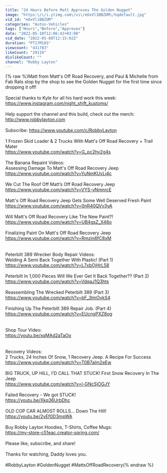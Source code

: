 ```yaml
---
title: "24 Hours Before Matt Approves The Golden Nugget"
image: "https:\/\/i.ytimg.com\/vi\/eOxVl1BBZUM\/hqdefault.jpg"
vid_id: "eOxVl1BBZUM"
categories: "Autos-Vehicles"
tags: ["Hours","Before","Approves"]
date: "2022-05-10T12:06:42+03:00"
vid_date: "2022-05-08T12:15:02Z"
duration: "PT17M18S"
viewcount: "431783"
likeCount: "29119"
dislikeCount: ""
channel: "Robby Layton"
---
```

{% raw %}Matt from Matt's Off Road Recovery, and Paul &amp; Michelle from Fab Rats stop by the shop to see the Golden Nugget for the first time since dropping it off! <br /><br />Special thanks to Kyle for all his hard work this week: <br /><a rel="nofollow" target="blank" href="https://www.instagram.com/night_shift_kustoms/">https://www.instagram.com/night_shift_kustoms/</a><br /><br />Help support the channel and this build, check out the merch:<br /><a rel="nofollow" target="blank" href="http://www.robbylayton.com">http://www.robbylayton.com</a><br /><br />Subscribe: <a rel="nofollow" target="blank" href="https://www.youtube.com/c/RobbyLayton">https://www.youtube.com/c/RobbyLayton</a><br /><br />1 Frozen Skid Loader &amp; 2 Trucks With Matt's Off Road Recovery + Trail Mater<br /><a rel="nofollow" target="blank" href="https://www.youtube.com/watch?v=G_pc2hv2g4s">https://www.youtube.com/watch?v=G_pc2hv2g4s</a><br /><br />The Banana Repaint Videos:<br />Assessing Damage To Matt's Off Road Recovery Jeep<br /><a rel="nofollow" target="blank" href="https://www.youtube.com/watch?v=YuNmKUvLj4c">https://www.youtube.com/watch?v=YuNmKUvLj4c</a><br /><br />We Cut The Roof Off Matt’s Off Road Recovery Jeep<br /><a rel="nofollow" target="blank" href="https://www.youtube.com/watch?v=VYS-vNmnrcE">https://www.youtube.com/watch?v=VYS-vNmnrcE</a><br /><br />Matt's Off Road Recovery Jeep Gets Some Well Deserved Fresh Paint<br /><a rel="nofollow" target="blank" href="https://www.youtube.com/watch?v=0nR40QVv3yA">https://www.youtube.com/watch?v=0nR40QVv3yA</a><br /><br />Will Matt's Off Road Recovery Like The New Paint?!<br /><a rel="nofollow" target="blank" href="https://www.youtube.com/watch?v=UB4gsZ_X48o">https://www.youtube.com/watch?v=UB4gsZ_X48o</a><br /><br />Finalizing Paint On Matt's Off Road Recovery Jeep<br /><a rel="nofollow" target="blank" href="https://www.youtube.com/watch?v=Rmzin6fC8xM">https://www.youtube.com/watch?v=Rmzin6fC8xM</a><br /><br /><br />Peterbilt 389 Wrecker Body Repair Videos:<br />Welding A Semi Back Together With Plastic! (Part 1)<br /><a rel="nofollow" target="blank" href="https://www.youtube.com/watch?v=L7xbOjHrL58">https://www.youtube.com/watch?v=L7xbOjHrL58</a><br /><br />Peterbilt In 1,000 Pieces Will We Ever Get It Back Together?? (Part 2)<br /><a rel="nofollow" target="blank" href="https://www.youtube.com/watch?v=VdqaJ1Q3hts">https://www.youtube.com/watch?v=VdqaJ1Q3hts</a><br /><br />Reassembling The Wrecked Peterbilt 389 (Part 3)<br /><a rel="nofollow" target="blank" href="https://www.youtube.com/watch?v=bF_3lmOvkS4">https://www.youtube.com/watch?v=bF_3lmOvkS4</a><br /><br />Finishing Up The Peterbilt 389 Repair Job. (Part 4)<br /><a rel="nofollow" target="blank" href="https://www.youtube.com/watch?v=EUcngPXZ8og">https://www.youtube.com/watch?v=EUcngPXZ8og</a><br /><br /><br />Shop Tour Video:<br /><a rel="nofollow" target="blank" href="https://youtu.be/xqMAd2aTaOo">https://youtu.be/xqMAd2aTaOo</a><br /><br /><br />Recovery Videos:<br />2 Trucks, 24 Inches Of Snow, 1 Recovery Jeep. A Recipe For Success<br /><a rel="nofollow" target="blank" href="https://www.youtube.com/watch?v=T0B7aIm2eEw">https://www.youtube.com/watch?v=T0B7aIm2eEw</a><br /><br />BIG TRUCK, UP HILL, I'D CALL THAT STUCK! First Snow Recovery In The Jeep<br /><a rel="nofollow" target="blank" href="https://www.youtube.com/watch?v=l-GNcSjOGJY">https://www.youtube.com/watch?v=l-GNcSjOGJY</a><br /><br />Failed Recovery - We got STUCK!<br /><a rel="nofollow" target="blank" href="https://youtu.be/Xkq36UrbDhc">https://youtu.be/Xkq36UrbDhc</a><br /><br />OLD COP CAR ALMOST ROLLS... Down The Hill!<br /><a rel="nofollow" target="blank" href="https://youtu.be/2yEf0D3mpWA">https://youtu.be/2yEf0D3mpWA</a><br /><br />Buy Robby Layton Hoodies, T-Shirts, Coffee Mugs:<br /><a rel="nofollow" target="blank" href="https://my-store-c51eac.creator-spring.com/">https://my-store-c51eac.creator-spring.com/</a><br /><br />Please like, subscribe, and share! <br /><br />Thanks for watching, Daddy loves you.<br /><br />#RobbyLayton #GoldenNugget #MattsOffRoadRecovery{% endraw %}
